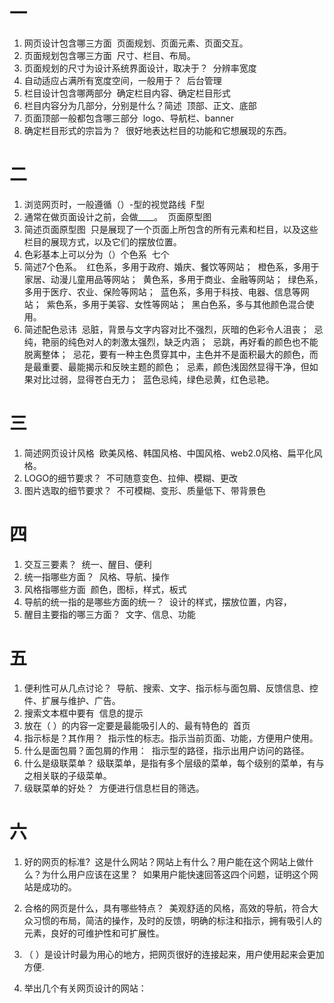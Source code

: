 # 一
1. 网页设计包含哪三方面
  页面规划、页面元素、页面交互。
2. 页面规划包含哪三方面
  尺寸、栏目、布局。
3. 页面规划的尺寸为设计系统界面设计，取决于？
  分辨率宽度
4. 自动适应占满所有宽度空间，一般用于？
  后台管理
5. 栏目设计包含哪两部分
  确定栏目内容、确定栏目形式
6. 栏目内容分为几部分，分别是什么？简述
  顶部、正文、底部
7. 页面顶部一般都包含哪三部分
  logo、导航栏、banner
8. 确定栏目形式的宗旨为？
  很好地表达栏目的功能和它想展现的东西。
# 二
1. 浏览网页时，一般遵循（）-型的视觉路线
  F型
2. 通常在做页面设计之前，会做____。
  页面原型图
3. 简述页面原型图
  只是展现了一个页面上所包含的所有元素和栏目，以及这些栏目的展现方式，以及它们的摆放位置。
4. 色彩基本上可以分为（）个色系
  七个
5. 简述7个色系。
  红色系，多用于政府、婚庆、餐饮等网站；
  橙色系，多用于家居、动漫儿童用品等网站；
  黄色系，多用于商业、金融等网站；
  绿色系，多用于医疗、农业、保险等网站；
  蓝色系，多用于科技、电器、信息等网站；
  紫色系，多用于美容、女性等网站；
  黑白色系，多与其他颜色混合使用。
6. 简述配色忌讳
  忌脏，背景与文字内容对比不强烈，灰暗的色彩令人沮丧；
  忌纯，艳丽的纯色对人的刺激太强烈，缺乏内涵；
  忌跳，再好看的颜色也不能脱离整体；
  忌花，要有一种主色贯穿其中，主色并不是面积最大的颜色，而是最重要、最能揭示和反映主题的颜色；
  忌素，颜色浅固然显得干净，但如果对比过弱，显得苍白无力；
  蓝色忌纯，绿色忌黄，红色忌艳。
# 三 
1. 简述网页设计风格
  欧美风格、韩国风格、中国风格、web2.0风格、扁平化风格。
2. LOGO的细节要求？
  不可随意变色、拉伸、模糊、更改
3. 图片选取的细节要求？
  不可模糊、变形、质量低下、带背景色
# 四
1. 交互三要素？
  统一、醒目、便利
2. 统一指哪些方面？
  风格、导航、操作
3. 风格指哪些方面
  颜色，图标，样式，板式
4. 导航的统一指的是哪些方面的统一？
  设计的样式，摆放位置，内容，
5. 醒目主要指的哪三方面？
  文字、信息、功能
# 五
1. 便利性可从几点讨论？
  导航、搜索、文字、指示标与面包屑、反馈信息、控件、扩展与维护、广告。
2. 搜索文本框中要有
  信息的提示
3. 放在（ ）的内容一定要是最能吸引人的、最有特色的
  首页
4. 指示标是？其作用？
  指示性的标志。指示当前页面、功能，方便用户使用。
5. 什么是面包屑？面包屑的作用：
  指示型的路径，指示出用户访问的路径。
6. 什么是级联菜单？
  级联菜单，是指有多个层级的菜单，每个级别的菜单，有与之相关联的子级菜单。
7. 级联菜单的好处？
  方便进行信息栏目的筛选。

# 六
1. 好的网页的标准?
  这是什么网站？网站上有什么？用户能在这个网站上做什么？为什么用户应该在这里？
  如果用户能快速回答这四个问题，证明这个网站是成功的。
2. 合格的网页是什么，具有哪些特点？
  美观舒适的风格，高效的导航，符合大众习惯的布局，简洁的操作，及时的反馈，明确的标注和指示，拥有吸引人的元素，良好的可维护性和可扩展性。
3. （ ）是设计时最为用心的地方，把网页很好的连接起来，用户使用起来会更加方便.
  
4. 举出几个有关网页设计的网站：
  

